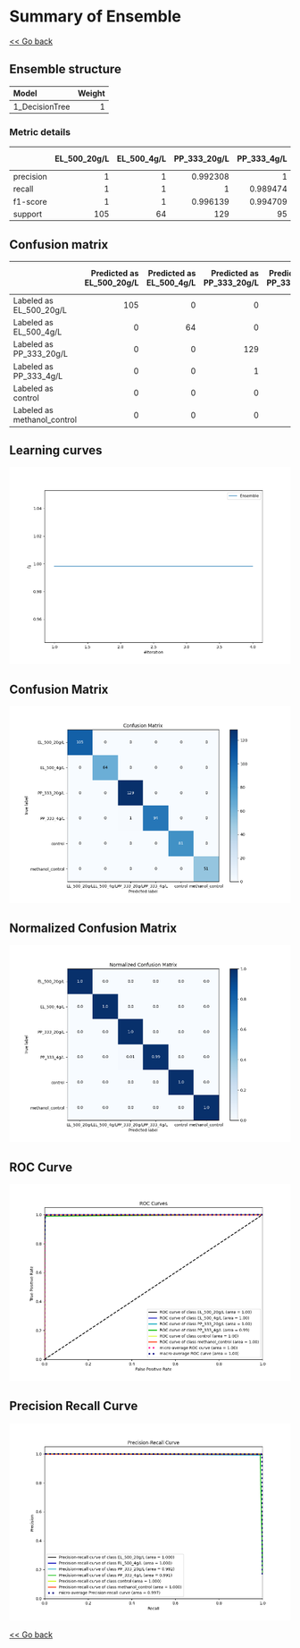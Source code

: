 # Summary of Ensemble

[<< Go back](../README.md)


## Ensemble structure
| Model          |   Weight |
|:---------------|---------:|
| 1_DecisionTree |        1 |

### Metric details
|           |   EL_500_20g/L |   EL_500_4g/L |   PP_333_20g/L |   PP_333_4g/L |   control |   methanol_control |   accuracy |   macro avg |   weighted avg |   logloss |
|:----------|---------------:|--------------:|---------------:|--------------:|----------:|-------------------:|-----------:|------------:|---------------:|----------:|
| precision |              1 |             1 |       0.992308 |      1        |         1 |                  1 |   0.998095 |    0.998718 |       0.99811  | 0.0263203 |
| recall    |              1 |             1 |       1        |      0.989474 |         1 |                  1 |   0.998095 |    0.998246 |       0.998095 | 0.0263203 |
| f1-score  |              1 |             1 |       0.996139 |      0.994709 |         1 |                  1 |   0.998095 |    0.998475 |       0.998094 | 0.0263203 |
| support   |            105 |            64 |     129        |     95        |        81 |                 51 |   0.998095 |  525        |     525        | 0.0263203 |


## Confusion matrix
|                             |   Predicted as EL_500_20g/L |   Predicted as EL_500_4g/L |   Predicted as PP_333_20g/L |   Predicted as PP_333_4g/L |   Predicted as control |   Predicted as methanol_control |
|:----------------------------|----------------------------:|---------------------------:|----------------------------:|---------------------------:|-----------------------:|--------------------------------:|
| Labeled as EL_500_20g/L     |                         105 |                          0 |                           0 |                          0 |                      0 |                               0 |
| Labeled as EL_500_4g/L      |                           0 |                         64 |                           0 |                          0 |                      0 |                               0 |
| Labeled as PP_333_20g/L     |                           0 |                          0 |                         129 |                          0 |                      0 |                               0 |
| Labeled as PP_333_4g/L      |                           0 |                          0 |                           1 |                         94 |                      0 |                               0 |
| Labeled as control          |                           0 |                          0 |                           0 |                          0 |                     81 |                               0 |
| Labeled as methanol_control |                           0 |                          0 |                           0 |                          0 |                      0 |                              51 |

## Learning curves
![Learning curves](learning_curves.png)
## Confusion Matrix

![Confusion Matrix](confusion_matrix.png)


## Normalized Confusion Matrix

![Normalized Confusion Matrix](confusion_matrix_normalized.png)


## ROC Curve

![ROC Curve](roc_curve.png)


## Precision Recall Curve

![Precision Recall Curve](precision_recall_curve.png)



[<< Go back](../README.md)

